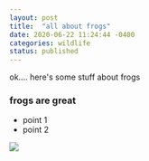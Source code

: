 ```yaml
---
layout: post
title:  "all about frogs"
date: 2020-06-22 11:24:44 -0400
categories: wildlife
status: published
---
```

ok.... here's some stuff about frogs

### frogs are great

* point 1
* point 2


![](https://www.marylandzoo.org/wp-content/uploads/2018/03/pan_frog_header.jpg)